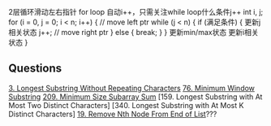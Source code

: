 2层循环滑动左右指针
for loop 自动i++，只需关注while loop什么条件j++
int i, j;
for (i = 0, j = 0; i < n; i++) { // move left ptr
    while (j < n) {
        if (满足条件) {
            更新j相关状态
            j++; // move right ptr
        }
        else {
            break;
        }
    }
    更新min/max状态
    更新i相关状态
}


## Questions
[3. Longest Substring Without Repeating Characters](https://leetcode.com/problems/longest-substring-without-repeating-characters/description/)
[76. Minimum Window Substring](https://leetcode.com/problems/minimum-window-substring/description/)
[209. Minimum Size Subarray Sum](https://leetcode.com/problems/minimum-size-subarray-sum/description/)
[159. Longest Substring with At Most Two Distinct Characters]
[340. Longest Substring with At Most K Distinct Characters]
[19. Remove Nth Node From End of List](https://leetcode.com/problems/remove-nth-node-from-end-of-list/description/)???
